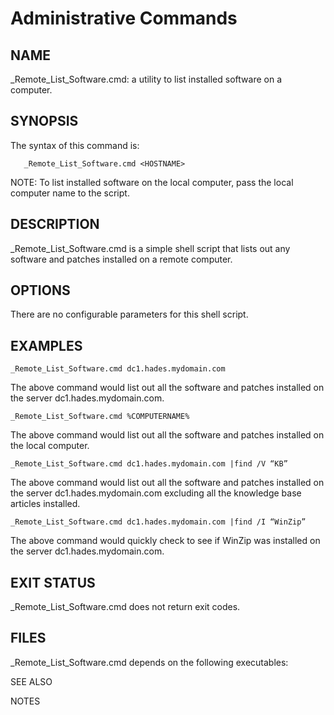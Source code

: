# Administrative Commands                                       		 

## NAME

_Remote_List_Software.cmd: a utility to list installed software on a computer.
     
## SYNOPSIS

 The syntax of this command is:
 ``` 
	_Remote_List_Software.cmd <HOSTNAME>
```
NOTE: To list installed software on the local computer, pass the local computer name to the script.

## DESCRIPTION

_Remote_List_Software.cmd  is a simple shell script that lists out any software and patches installed on a remote computer. 
		


## OPTIONS

There are no configurable parameters for this shell script.

## EXAMPLES
```
_Remote_List_Software.cmd dc1.hades.mydomain.com
```	
The above command would list out all the software and patches installed on the server dc1.hades.mydomain.com. 
```
_Remote_List_Software.cmd %COMPUTERNAME%
```
The above command would list out all the software and patches installed on the local computer.
```
_Remote_List_Software.cmd dc1.hades.mydomain.com |find /V “KB”
```	
The above command would list out all the software and patches installed on the server dc1.hades.mydomain.com excluding all the knowledge base articles installed.
```
_Remote_List_Software.cmd dc1.hades.mydomain.com |find /I “WinZip”
```
The above command would quickly check to see if WinZip was installed on the server dc1.hades.mydomain.com.


## EXIT STATUS

_Remote_List_Software.cmd does not return exit codes.


## FILES

_Remote_List_Software.cmd depends on the following executables:

SEE ALSO



NOTES
